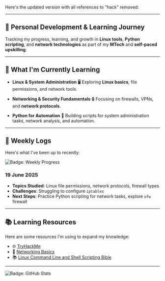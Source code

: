 Here's the updated version with all references to "hack" removed:

---

## 🌱 **Personal Development & Learning Journey**

Tracking my progress, learning, and growth in **Linux tools**, **Python scripting**, and **network technologies** as part of my **MTech** and **self-paced upskilling**.

---

## 🧠 **What I'm Currently Learning**

* **Linux & System Administration** 🖥️
  Exploring **Linux basics**, file permissions, and network tools.

* **Networking & Security Fundamentals** 🔒
  Focusing on firewalls, VPNs, and **network protocols**.

* **Python for Automation** 🐍
  Building scripts for system administration tasks, network analysis, and automation.

---

## 📆 **Weekly Logs**

Here's what I've been up to recently:

![Badge: Weekly Progress](https://img.shields.io/badge/Progress-Weekly-green)

### **19 June 2025**

* **Topics Studied**: Linux file permissions, network protocols, firewall types
* **Challenges**: Struggling to configure `iptables`
* **Next Steps**: Practice Python scripting for network tasks, explore `ufw` firewall

---

## 📚 **Learning Resources**

Here are some resources I'm using to expand my knowledge:

* 🌐 [TryHackMe](https://www.tryhackme.com/)
* 📘 [Networking Basics](https://www.amazon.com/Networking-Basics-Introduction-Computer-Technology/dp/0123745142)
* 📚 [Linux Command Line and Shell Scripting Bible](https://www.amazon.com/Linux-Command-Scripting-Bible-2nd/dp/1119585298)

---

![Badge: GitHub Stats](https://github-readme-stats.vercel.app/api?username=PreetySethi\&show_icons=true\&count_private=true\&hide=prs\&hide_title=true\&theme=radical)
